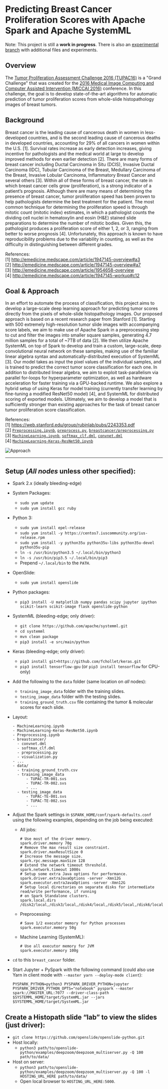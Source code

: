 <!--
{% comment %}
Licensed to the Apache Software Foundation (ASF) under one or more
contributor license agreements.  See the NOTICE file distributed with
this work for additional information regarding copyright ownership.
The ASF licenses this file to you under the Apache License, Version 2.0
(the "License"); you may not use this file except in compliance with
the License.  You may obtain a copy of the License at

http://www.apache.org/licenses/LICENSE-2.0

Unless required by applicable law or agreed to in writing, software
distributed under the License is distributed on an "AS IS" BASIS,
WITHOUT WARRANTIES OR CONDITIONS OF ANY KIND, either express or implied.
See the License for the specific language governing permissions and
limitations under the License.
{% endcomment %}
-->

# Predicting Breast Cancer Proliferation Scores with Apache Spark and Apache SystemML

Note: This project is still a **work in progress**.  There is also an [experimental branch](https://github.com/dusenberrymw/systemml/tree/breast_cancer_experimental2/projects/breast_cancer) with additional files and experiments.

## Overview
The [Tumor Proliferation Assessment Challenge 2016 (TUPAC16)](http://tupac.tue-image.nl/) is a "Grand Challenge" that was created for the [2016 Medical Image Computing and Computer Assisted Intervention (MICCAI 2016)](http://miccai2016.org/en/) conference.  In this challenge, the goal is to develop state-of-the-art algorithms for automatic prediction of tumor proliferation scores from whole-slide histopathology images of breast tumors.

## Background
Breast cancer is the leading cause of cancerous death in women in less-developed countries, and is the second leading cause of cancerous deaths in developed countries, accounting for 29% of all cancers in women within the U.S. [1]. Survival rates increase as early detection increases, giving incentive for pathologists and the medical world at large to develop improved methods for even earlier detection [2].  There are many forms of breast cancer including Ductal Carcinoma in Situ (DCIS), Invasive Ductal Carcinoma (IDC), Tubular Carcinoma of the Breast, Medullary Carcinoma of the Breast, Invasive Lobular Carcinoma, Inflammatory Breast Cancer and several others [3]. Within all of these forms of breast cancer, the rate in which breast cancer cells grow (proliferation), is a strong indicator of a patient’s prognosis. Although there are many means of determining the presence of breast cancer, tumor proliferation speed has been proven to help pathologists determine the best treatment for the patient. The most common technique for determining the proliferation speed is through mitotic count (mitotic index) estimates, in which a pathologist counts the dividing cell nuclei in hematoxylin and eosin (H&E) stained slide preparations to determine the number of mitotic bodies.  Given this, the pathologist produces a proliferation score of either 1, 2, or 3, ranging from better to worse prognosis [4]. Unfortunately, this approach is known to have reproducibility problems due to the variability in counting, as well as the difficulty in distinguishing between different grades.

References: <br />
[1] http://emedicine.medscape.com/article/1947145-overview#a3 <br />
[2] http://emedicine.medscape.com/article/1947145-overview#a7 <br />
[3] http://emedicine.medscape.com/article/1954658-overview <br />
[4] http://emedicine.medscape.com/article/1947145-workup#c12 <br />

## Goal & Approach
In an effort to automate the process of classification, this project aims to develop a large-scale deep learning approach for predicting tumor scores directly from the pixels of whole-slide histopathology images.  Our proposed approach is based on a recent research paper from Stanford [1].  Starting with 500 extremely high-resolution tumor slide images with accompanying score labels, we aim to make use of Apache Spark in a preprocessing step to cut and filter the images into smaller square samples, generating 4.7 million samples for a total of ~7TB of data [2].  We then utilize Apache SystemML on top of Spark to develop and train a custom, large-scale, deep convolutional neural network on these samples, making use of the familiar linear algebra syntax and automatically-distributed execution of SystemML [3].  Our model takes as input the pixel values of the individual samples, and is trained to predict the correct tumor score classification for each one.  In addition to distributed linear algebra, we aim to exploit task-parallelism via parallel for-loops for hyperparameter optimization, as well as hardware acceleration for faster training via a GPU-backed runtime.  We also explore a hybrid setup of using Keras for model training (currently transfer learning by fine-tuning a modified ResNet50 model) [4], and SystemML for distributed scoring of exported models.  Ultimately, we aim to develop a model that is sufficiently stronger than existing approaches for the task of breast cancer tumor proliferation score classification.

References: <br />
[1] https://web.stanford.edu/group/rubinlab/pubs/2243353.pdf <br />
[2] [`Preprocessing.ipynb`](Preprocessing.ipynb), [`preprocess.py`](preprocess.py), [`breastcancer/preprocessing.py`](breastcancer/preprocessing.py) <br />
[3] [`MachineLearning.ipynb`](MachineLearning.ipynb), [`softmax_clf.dml`](breastcancer/softmax_clf.dml), [`convnet.dml`](breastcancer/convnet.dml) <br />
[4] [`MachineLearning-Keras-ResNet50.ipynb`](MachineLearning-Keras-ResNet50.ipynb)

![Approach](https://apache.github.io/systemml/img/projects/breast_cancer/approach.svg)

---

## Setup (*All nodes* unless other specified):
* Spark 2.x (ideally bleeding-edge)
* System Packages:
  * `sudo yum update`
  * `sudo yum install gcc ruby`
* Python 3:
  * `sudo yum install epel-release`
  * `sudo yum install -y https://centos7.iuscommunity.org/ius-release.rpm`
  * `sudo yum install -y python35u python35u-libs python35u-devel python35u-pip`
  * `ln -s /usr/bin/python3.5 ~/.local/bin/python3`
  * `ln -s /usr/bin/pip3.5 ~/.local/bin/pip3`
  * Prepend `~/.local/bin` to the `PATH`.
* OpenSlide:
  * `sudo yum install openslide`
* Python packages:
  * `pip3 install -U matplotlib numpy pandas scipy jupyter ipython scikit-learn scikit-image flask openslide-python`
* SystemML (bleeding-edge; only driver):
  * `git clone https://github.com/apache/systemml.git`
  * `cd systemml`
  * `mvn clean package`
  * `pip3 install -e src/main/python`
* Keras (bleeding-edge; only driver):
  * `pip3 install git+https://github.com/fchollet/keras.git`
  * `pip3 install tensorflow-gpu` (or `pip3 install tensorflow` for CPU-only)
* Add the following to the `data` folder (same location on *all* nodes):
  * `training_image_data` folder with the training slides.
  * `testing_image_data` folder with the testing slides.
  * `training_ground_truth.csv` file containing the tumor & molecular scores for each slide.
* Layout:
  ```
  - MachineLearning.ipynb
  - MachineLearning-Keras-ResNet50.ipynb
  - Preprocessing.ipynb
  - breastcancer/
    - convnet.dml
    - softmax_clf.dml
    - preprocessing.py
    - visualization.py
  - ...
  - data/
    - training_ground_truth.csv
    - training_image_data
        - TUPAC-TR-001.svs
        - TUPAC-TR-002.svs
        - ...
    - testing_image_data
        - TUPAC-TE-001.svs
        - TUPAC-TE-002.svs
        - ...
  ```


* Adjust the Spark settings in `$SPARK_HOME/conf/spark-defaults.conf` using the following examples, depending on the job being executed:
  * All jobs:
    ```
    # Use most of the driver memory.
    spark.driver.memory 70g
    # Remove the max result size constraint.
    spark.driver.maxResultSize 0
    # Increase the message size.
    spark.rpc.message.maxSize 128
    # Extend the network timeout threshold.
    spark.network.timeout 1000s
    # Setup some extra Java options for performance.
    spark.driver.extraJavaOptions -server -Xmn12G
    spark.executor.extraJavaOptions -server -Xmn12G
    # Setup local directories on separate disks for intermediate read/write performance, if running
    # on Spark Standalone clusters.
    spark.local.dirs /disk2/local,/disk3/local,/disk4/local,/disk5/local,/disk6/local,/disk7/local,/disk8/local,/disk9/local,/disk10/local,/disk11/local,/disk12/local
    ```

  * Preprocessing:
    ```
    # Save 1/2 executor memory for Python processes
    spark.executor.memory 50g
    ```

  * Machine Learning (SystemML):
    ```
    # Use all executor memory for JVM
    spark.executor.memory 100g
    ```

* `cd` to this `breast_cancer` folder.
* Start Jupyter + PySpark with the following command (could also use Yarn in client mode with `--master yarn --deploy-mode client`):
  ```
  PYSPARK_PYTHON=python3 PYSPARK_DRIVER_PYTHON=jupyter PYSPARK_DRIVER_PYTHON_OPTS="notebook" pyspark --master spark://MASTER_URL:7077 --driver-class-path $SYSTEMML_HOME/target/SystemML.jar --jars $SYSTEMML_HOME/target/SystemML.jar
  ```

## Create a Histopath slide “lab” to view the slides (just driver):
  - `git clone https://github.com/openslide/openslide-python.git`
  - Host locally:
    - `python3 path/to/openslide-python/examples/deepzoom/deepzoom_multiserver.py -Q 100 path/to/data/`
  - Host on server:
    - `python3 path/to/openslide-python/examples/deepzoom/deepzoom_multiserver.py -Q 100 -l HOSTING_URL_HERE path/to/data/`
    - Open local browser to `HOSTING_URL_HERE:5000`.

